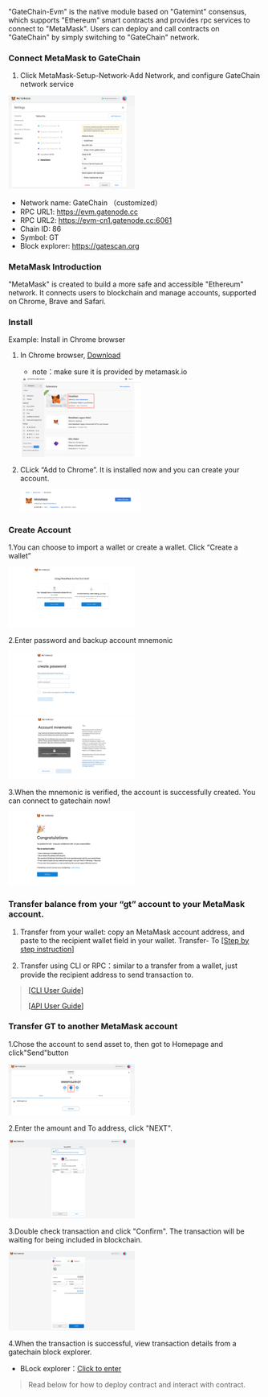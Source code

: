 
"GateChain-Evm" is the native module based on "Gatemint" consensus, which supports "Ethereum" smart contracts and provides rpc services to connect to "MetaMask". Users can deploy and call contracts on "GateChain" by simply switching to "GateChain" network. 
### Connect MetaMask to GateChain

1. Click MetaMask-Setup-Network-Add Network, and configure GateChain network service

<img src="../../images/metamask7.png"  height=50% width=50%>

* Network name: GateChain （customized） 
* RPC URL1: https://evm.gatenode.cc  
* RPC URL2: https://evm-cn1.gatenode.cc:6061
* Chain ID: 86
* Symbol: GT
* Block explorer: https://gatescan.org

### MetaMask Introduction

"MetaMask" is created to build a more safe and accessible "Ethereum" network. It connects users to blockchain and manage accounts, supported on Chrome, Brave and Safari.

### Install

Example: Install in Chrome browser

1. In Chrome browser, <a href="https://chrome.google.com/webstore/search/MetaMask" target="_blank">Download</a>
	
	* note：make sure it is provided by metamask.io

	<img src="../../images/metamask1.png"  height=50% width=50%>

2. CLick “Add to Chrome”. It is installed now and you can create your account. 

	<img src="../../images/metamask2.png"  height=50% width=50%>


### Create Account

1.You can choose to import a wallet or create a wallet. Click “Create a wallet”

<img src="../../images/metamask3.png"  height=50% width=50%>

2.Enter password and backup account mnemonic

<img src="../../images/metamask4.png"  height=50% width=50%>
<img src="../../images/metamask5.png"  height=50% width=50%>

3.When the mnemonic is verified, the account is successfully created. You can connect to gatechain now!

<img src="../../images/metamask6.png"  height=50% width=50%>




### Transfer balance from your “gt” account to your MetaMask account.

1. Transfer from your wallet: copy an MetaMask account address, and paste to the recipient wallet field in your wallet. Transfer- To [[Step by step instruction]](../integration/gatechain-wallet.md#evm)

2. Transfer using CLI or RPC：similar to a transfer from a wallet, just provide the recipient address to send transaction to. 
> [[CLI User Guide]](../developers/cli/tx.md#Send-Transaction)
> 
> [[API User Guide]](../developers/api/tx.md#Send-Transaction)

### Transfer GT to another MetaMask account

1.Chose the account to send asset to, then got to Homepage and click"Send"button

<img src="../../images/metamask10.png"  height=50% width=50%>

2.Enter the amount and To address, click "NEXT".

<img src="../../images/metamask11.png"  height=50% width=50%>

3.Double check transaction and click "Confirm". The transaction will be waiting for being included in blockchain.

<img src="../../images/metamask12.png"  height=50% width=50%>

4.When the transaction is successful, view transaction details from a gatechain block explorer.
	
* BLock explorer：<a href="https://gatescan.org/txs" target="_blank">Click to enter</a>

>Read below for how to deploy contract and interact with contract.
